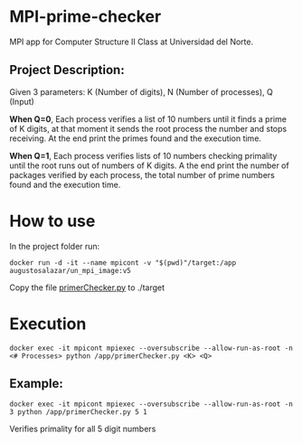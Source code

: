 # MPI-prime-checker
MPI app for Computer Structure II Class at Universidad del Norte.

## Project Description:

Given 3 parameters: K (Number of digits), N (Number of processes), Q (Input)

**When Q=0**, Each process verifies a list of 10 numbers until it finds a prime of K digits, at that moment it sends the root process the number and stops receiving. At the end print the primes found and the execution time.

**When Q=1**, Each process verifies lists of 10 numbers checking primality until the root runs out of numbers of K digits. A the end print the number of packages verified by each process, the total number of prime numbers found and the execution time.

# How to use
In the project folder run:

`docker run -d -it --name mpicont -v "$(pwd)"/target:/app augustosalazar/un_mpi_image:v5`

Copy the file [primerChecker.py](./primerChecker.py) to ./target
# Execution
`docker exec -it mpicont mpiexec --oversubscribe --allow-run-as-root -n <# Processes> python /app/primerChecker.py <K> <Q>`

## Example:

`docker exec -it mpicont mpiexec --oversubscribe --allow-run-as-root -n 3 python /app/primerChecker.py 5 1`

Verifies primality for all 5 digit numbers
